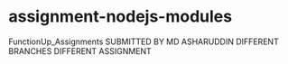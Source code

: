 # assignment-nodejs-modules
FunctionUp_Assignments
SUBMITTED BY MD ASHARUDDIN 
DIFFERENT BRANCHES DIFFERENT ASSIGNMENT
